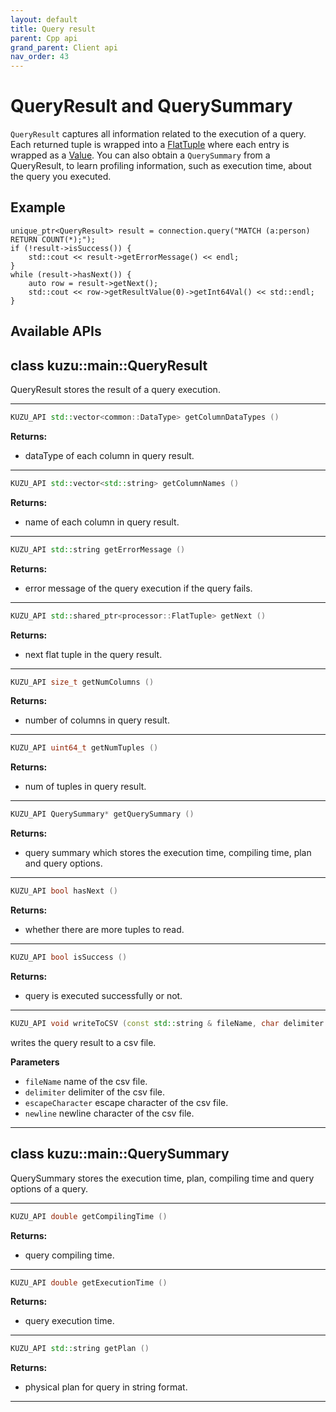 ```yaml
---
layout: default
title: Query result
parent: Cpp api
grand_parent: Client api
nav_order: 43
---
```


# QueryResult and QuerySummary
`QueryResult` captures all information related to the execution of a query. Each returned tuple is wrapped into a [FlatTuple](flat-tuple.md) where each entry is wrapped as a [Value](value.md).
You can also obtain a `QuerySummary` from a QueryResult, to learn profiling information, such as execution time, about the query you executed.

## Example
```
unique_ptr<QueryResult> result = connection.query("MATCH (a:person) RETURN COUNT(*);");
if (!result->isSuccess()) {
    std::cout << result->getErrorMessage() << endl;
}
while (result->hasNext()) {
    auto row = result->getNext();
    std::cout << row->getResultValue(0)->getInt64Val() << std::endl;
}
```

## Available APIs

## class kuzu::main::QueryResult

QueryResult stores the result of a query execution.  

---

```c++
KUZU_API std::vector<common::DataType> getColumnDataTypes ()
```

**Returns:**
- dataType of each column in query result. 

---

```c++
KUZU_API std::vector<std::string> getColumnNames ()
```

**Returns:**
- name of each column in query result. 

---

```c++
KUZU_API std::string getErrorMessage ()
```

**Returns:**
- error message of the query execution if the query fails. 

---

```c++
KUZU_API std::shared_ptr<processor::FlatTuple> getNext ()
```

**Returns:**
- next flat tuple in the query result. 

---

```c++
KUZU_API size_t getNumColumns ()
```

**Returns:**
- number of columns in query result. 

---

```c++
KUZU_API uint64_t getNumTuples ()
```

**Returns:**
- num of tuples in query result. 

---

```c++
KUZU_API QuerySummary* getQuerySummary ()
```

**Returns:**
- query summary which stores the execution time, compiling time, plan and query options. 

---

```c++
KUZU_API bool hasNext ()
```

**Returns:**
- whether there are more tuples to read. 

---

```c++
KUZU_API bool isSuccess ()
```

**Returns:**
- query is executed successfully or not. 

---

```c++
KUZU_API void writeToCSV (const std::string & fileName, char delimiter = ',', char escapeCharacter = ''', char newline = 'n')
```
writes the query result to a csv file. 

**Parameters**
- `fileName` name of the csv file. 
- `delimiter` delimiter of the csv file. 
- `escapeCharacter` escape character of the csv file. 
- `newline` newline character of the csv file. 

---

## class kuzu::main::QuerySummary

QuerySummary stores the execution time, plan, compiling time and query options of a query.  

---

```c++
KUZU_API double getCompilingTime ()
```

**Returns:**
- query compiling time. 

---

```c++
KUZU_API double getExecutionTime ()
```

**Returns:**
- query execution time. 

---

```c++
KUZU_API std::string getPlan ()
```

**Returns:**
- physical plan for query in string format. 

---

